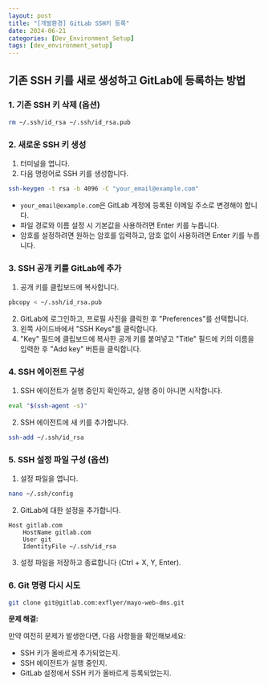 ```yaml
---
layout: post
title: "[개발환경] GitLab SSH키 등록"
date: 2024-06-21
categories: [Dev_Environment_Setup]
tags: [dev_environment_setup]
---
```


## 기존 SSH 키를 새로 생성하고 GitLab에 등록하는 방법

### 1. 기존 SSH 키 삭제 (옵션)

```bash
rm ~/.ssh/id_rsa ~/.ssh/id_rsa.pub
```

### 2. 새로운 SSH 키 생성

1. 터미널을 엽니다.
2. 다음 명령어로 SSH 키를 생성합니다.

```bash
ssh-keygen -t rsa -b 4096 -C "your_email@example.com"
```

* `your_email@example.com`은 GitLab 계정에 등록된 이메일 주소로 변경해야 합니다.
* 파일 경로와 이름 설정 시 기본값을 사용하려면 Enter 키를 누릅니다.
* 암호를 설정하려면 원하는 암호를 입력하고, 암호 없이 사용하려면 Enter 키를 누릅니다.

### 3. SSH 공개 키를 GitLab에 추가

1. 공개 키를 클립보드에 복사합니다.

```bash
pbcopy < ~/.ssh/id_rsa.pub
```

2. GitLab에 로그인하고, 프로필 사진을 클릭한 후 "Preferences"를 선택합니다.
3. 왼쪽 사이드바에서 "SSH Keys"를 클릭합니다.
4. "Key" 필드에 클립보드에 복사한 공개 키를 붙여넣고 "Title" 필드에 키의 이름을 입력한 후 "Add key" 버튼을 클릭합니다.

### 4. SSH 에이전트 구성

1. SSH 에이전트가 실행 중인지 확인하고, 실행 중이 아니면 시작합니다.

```bash
eval "$(ssh-agent -s)"
```

2. SSH 에이전트에 새 키를 추가합니다.

```bash
ssh-add ~/.ssh/id_rsa
```

### 5. SSH 설정 파일 구성 (옵션)

1. 설정 파일을 엽니다.

```bash
nano ~/.ssh/config
```

2. GitLab에 대한 설정을 추가합니다.

```
Host gitlab.com
    HostName gitlab.com
    User git
    IdentityFile ~/.ssh/id_rsa
```

3. 설정 파일을 저장하고 종료합니다 (Ctrl + X, Y, Enter).

### 6. Git 명령 다시 시도

```bash
git clone git@gitlab.com:exflyer/mayo-web-dms.git
```

**문제 해결:**

만약 여전히 문제가 발생한다면, 다음 사항들을 확인해보세요:

* SSH 키가 올바르게 추가되었는지.
* SSH 에이전트가 실행 중인지.
* GitLab 설정에서 SSH 키가 올바르게 등록되었는지.